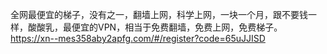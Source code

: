 全网最便宜的梯子，没有之一，翻墙上网，科学上网，一块一个月，跟不要钱一样，酸酸乳，最便宜的VPN，相当于免费翻墙，免费上网，免费梯子。
https://xn--mes358aby2apfg.com/#/register?code=65uJJISD

